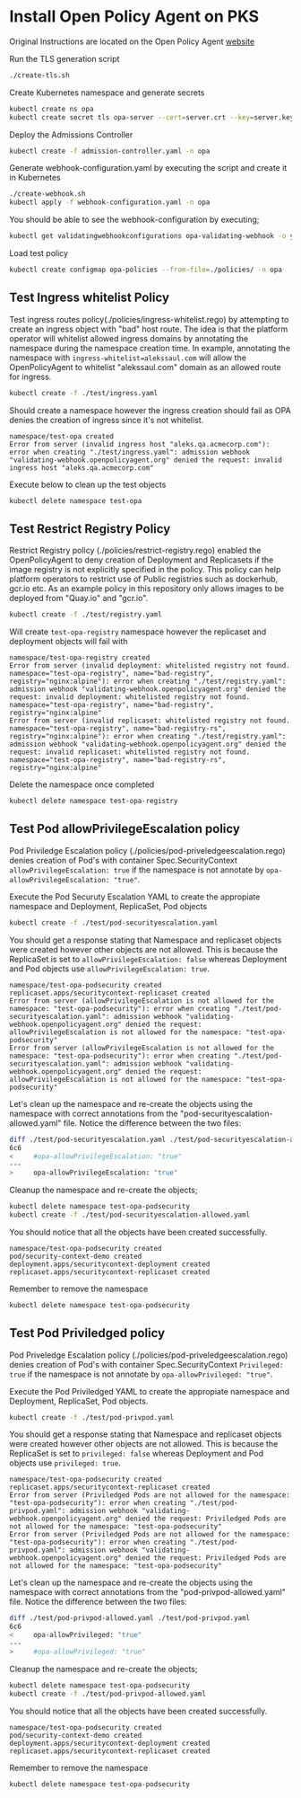 # Install Open Policy Agent on PKS

Original Instructions are located on the Open Policy Agent [website](https://www.openpolicyagent.org/docs/kubernetes-admission-control.html)

Run the TLS generation script

```sh
./create-tls.sh
```

Create Kubernetes namespace and generate secrets

```sh
kubectl create ns opa
kubectl create secret tls opa-server --cert=server.crt --key=server.key -n opa
```

Deploy the Admissions Controller

```sh
kubectl create -f admission-controller.yaml -n opa
```

Generate webhook-configuration.yaml by executing the script and create it in Kubernetes

```sh
./create-webhook.sh
kubectl apply -f webhook-configuration.yaml -n opa
```

You should be able to see the webhook-configuration by executing;

```sh
kubectl get validatingwebhookconfigurations opa-validating-webhook -o yaml
```

Load test policy

```sh
kubectl create configmap opa-policies --from-file=./policies/ -n opa
```

## Test Ingress whitelist Policy

Test ingress routes policy(./policies/ingress-whitelist.rego) by attempting to create an ingress object with "bad" host route. The idea is that the platform operator will whitelist allowed ingress domains by annotating the namespace during the namespace creation time. In example, annotating the namespace with `ingress-whitelist=alekssaul.com` will allow the OpenPolicyAgent to whitelist "alekssaul.com" domain as an allowed route for ingress.

```sh
kubectl create -f ./test/ingress.yaml
```

Should create a namespace however the ingress creation should fail as OPA denies the creation of ingress since it's not whitelist.

```text
namespace/test-opa created
Error from server (invalid ingress host "aleks.qa.acmecorp.com"): error when creating "./test/ingress.yaml": admission webhook "validating-webhook.openpolicyagent.org" denied the request: invalid ingress host "aleks.qa.acmecorp.com"
```

Execute below to clean up the test objects

```sh
kubectl delete namespace test-opa
```

## Test Restrict Registry Policy

Restrict Registry policy (./policies/restrict-registry.rego) enabled the OpenPolicyAgent to deny creation of Deployment and Replicasets if the image registry is not explicitly specified in the policy. This policy can help platform operators to restrict use of Public registries such as dockerhub, gcr.io etc. As an example policy in this repository only allows images to be deployed from "Quay.io" and "gcr.io".

```sh
kubectl create -f ./test/registry.yaml
```

Will create `test-opa-registry` namespace however the replicaset and deployment objects will fail with

```text
namespace/test-opa-registry created
Error from server (invalid deployment: whitelisted registry not found. namespace="test-opa-registry", name="bad-registry", registry="nginx:alpine"): error when creating "./test/registry.yaml": admission webhook "validating-webhook.openpolicyagent.org" denied the request: invalid deployment: whitelisted registry not found. namespace="test-opa-registry", name="bad-registry", registry="nginx:alpine"
Error from server (invalid replicaset: whitelisted registry not found. namespace="test-opa-registry", name="bad-registry-rs", registry="nginx:alpine"): error when creating "./test/registry.yaml": admission webhook "validating-webhook.openpolicyagent.org" denied the request: invalid replicaset: whitelisted registry not found. namespace="test-opa-registry", name="bad-registry-rs", registry="nginx:alpine"
```

Delete the namespace once completed

```sh
kubectl delete namespace test-opa-registry
```

## Test Pod allowPrivilegeEscalation policy

Pod Priviledge Escalation policy (./policies/pod-priveledgeescalation.rego) denies creation of Pod's with container Spec.SecurityContext `allowPrivilegeEscalation: true` if the namespace is not annotate by  `opa-allowPrivilegeEscalation: "true"`.

Execute the Pod Securuty Escalation YAML to create the appropiate namespace and Deployment, ReplicaSet, Pod objects

```sh
kubectl create -f ./test/pod-securityescalation.yaml
```

You should get a response stating that Namespace and replicaset objects were created however other objects are not allowed. This is because the ReplicaSet is set to `allowPrivilegeEscalation: false` whereas Deployment and Pod objects use `allowPrivilegeEscalation: true`.

```text
namespace/test-opa-podsecurity created
replicaset.apps/securitycontext-replicaset created
Error from server (allowPrivilegeEscalation is not allowed for the namespace: "test-opa-podsecurity"): error when creating "./test/pod-securityescalation.yaml": admission webhook "validating-webhook.openpolicyagent.org" denied the request: allowPrivilegeEscalation is not allowed for the namespace: "test-opa-podsecurity"
Error from server (allowPrivilegeEscalation is not allowed for the namespace: "test-opa-podsecurity"): error when creating "./test/pod-securityescalation.yaml": admission webhook "validating-webhook.openpolicyagent.org" denied the request: allowPrivilegeEscalation is not allowed for the namespace: "test-opa-podsecurity"
```

Let's clean up the namespace and re-create the objects using the namespace with correct annotations from the "pod-securityescalation-allowed.yaml" file. Notice the difference between the two files:

```sh
diff ./test/pod-securityescalation.yaml ./test/pod-securityescalation-allowed.yaml
6c6
<     #opa-allowPrivilegeEscalation: "true"
---
>     opa-allowPrivilegeEscalation: "true"
```

Cleanup the namespace and re-create the objects;

```sh
kubectl delete namespace test-opa-podsecurity
kubectl create -f ./test/pod-securityescalation-allowed.yaml
```

You should notice that all the objects have been created successfully.

```text
namespace/test-opa-podsecurity created
pod/security-context-demo created
deployment.apps/securitycontext-deployment created
replicaset.apps/securitycontext-replicaset created
```

Remember to remove the namespace

```sh
kubectl delete namespace test-opa-podsecurity
```

## Test Pod Priviledged policy

Pod Priveledge Escalation policy (./policies/pod-priveledgeescalation.rego) denies creation of Pod's with container Spec.SecurityContext `Privileged: true` if the namespace is not annotate by  `opa-allowPrivileged: "true"`.

Execute the Pod Priviledged YAML to create the appropiate namespace and Deployment, ReplicaSet, Pod objects.

```sh
kubectl create -f ./test/pod-privpod.yaml
```

You should get a response stating that Namespace and replicaset objects were created however other objects are not allowed. This is because the ReplicaSet is set to `privileged: false` whereas Deployment and Pod objects use `privileged: true`.

```text
namespace/test-opa-podsecurity created
replicaset.apps/securitycontext-replicaset created
Error from server (Priviledged Pods are not allowed for the namespace: "test-opa-podsecurity"): error when creating "./test/pod-privpod.yaml": admission webhook "validating-webhook.openpolicyagent.org" denied the request: Priviledged Pods are not allowed for the namespace: "test-opa-podsecurity"
Error from server (Priviledged Pods are not allowed for the namespace: "test-opa-podsecurity"): error when creating "./test/pod-privpod.yaml": admission webhook "validating-webhook.openpolicyagent.org" denied the request: Priviledged Pods are not allowed for the namespace: "test-opa-podsecurity"
```

Let's clean up the namespace and re-create the objects using the namespace with correct annotations from the "pod-privpod-allowed.yaml" file. Notice the difference between the two files:

```sh
diff ./test/pod-privpod-allowed.yaml ./test/pod-privpod.yaml
6c6
<     opa-allowPrivileged: "true"
---
>     #opa-allowPrivileged: "true"
```

Cleanup the namespace and re-create the objects;

```sh
kubectl delete namespace test-opa-podsecurity
kubectl create -f ./test/pod-privpod-allowed.yaml
```

You should notice that all the objects have been created successfully.

```text
namespace/test-opa-podsecurity created
pod/security-context-demo created
deployment.apps/securitycontext-deployment created
replicaset.apps/securitycontext-replicaset created
```

Remember to remove the namespace

```sh
kubectl delete namespace test-opa-podsecurity
```